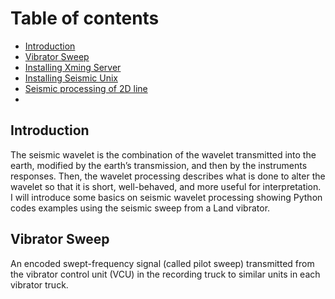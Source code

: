 # Table of contents
* [Introduction](#introduction)
* [Vibrator Sweep](#vibrator-sweep)
* [Installing Xming Server](#installing-xming-server)
* [Installing Seismic Unix](#installing-seismic-unix)
* [Seismic processing of 2D line](#seismic-processing-of-2D-line)
*

## Introduction
The seismic wavelet is the combination of the wavelet transmitted into the earth, modified by the earth’s transmission, and then by the instruments responses. Then, the wavelet processing describes what is done to alter the wavelet so that it is short, well-behaved, and more useful for interpretation.
I will introduce some basics on seismic wavelet processing showing Python codes examples using the seismic sweep from a Land vibrator.

## Vibrator Sweep
An encoded swept-frequency signal (called pilot sweep) transmitted from the vibrator control unit (VCU) in the recording truck to similar units in each vibrator truck.
